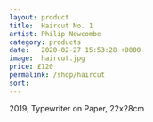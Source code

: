```yaml
---
layout: product
title:  Haircut No. 1
artist: Philip Newcombe
category: products
date:   2020-02-27 15:53:28 +0000
image:  haircut.jpg
price: £120
permalink: /shop/haircut
sort: 
---
```

2019, Typewriter on Paper, 22x28cm
